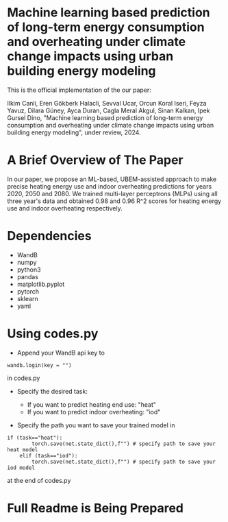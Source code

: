 # Machine learning based prediction of long-term energy consumption and overheating under climate change impacts using urban building energy modeling

This is the official implementation of the our paper:

Ilkim Canli, Eren Gökberk Halacli, Sevval Ucar, Orcun Koral Iseri, Feyza Yavuz, Dilara Güney, Ayca Duran, Cagla Meral Akgul, Sinan Kalkan, Ipek Gursel Dino,
"Machine learning based prediction of long-term energy consumption and overheating under climate change impacts using urban building energy modeling",
under review, 2024.

# A Brief Overview of The Paper

In our paper, we propose an ML-based, UBEM-assisted approach to make precise heating energy use and indoor overheating predictions for years 2020, 2050 and 2080. We trained multi-layer perceptrons (MLPs) using all three year's data and obtained 0.98 and 0.96 R^2 scores for heating energy use and indoor overheating respectively.

# Dependencies
- WandB
- numpy
- python3
- pandas
- matplotlib.pyplot
- pytorch
- sklearn
- yaml

# Using codes.py

- Append your WandB api key to 
```
wandb.login(key = "")
```
in codes.py

- Specify the desired task:
    - If you want to predict heating end use: "heat"
    - If you want to predict indoor overheating: "iod"

- Specify the path you want to save your trained model in 
```
if (task=="heat"):
        torch.save(net.state_dict(),f"") # specify path to save your heat model
    elif (task=="iod"):
        torch.save(net.state_dict(),f"") # specify path to save your iod model
```
at the end of codes.py

# Full Readme is Being Prepared
